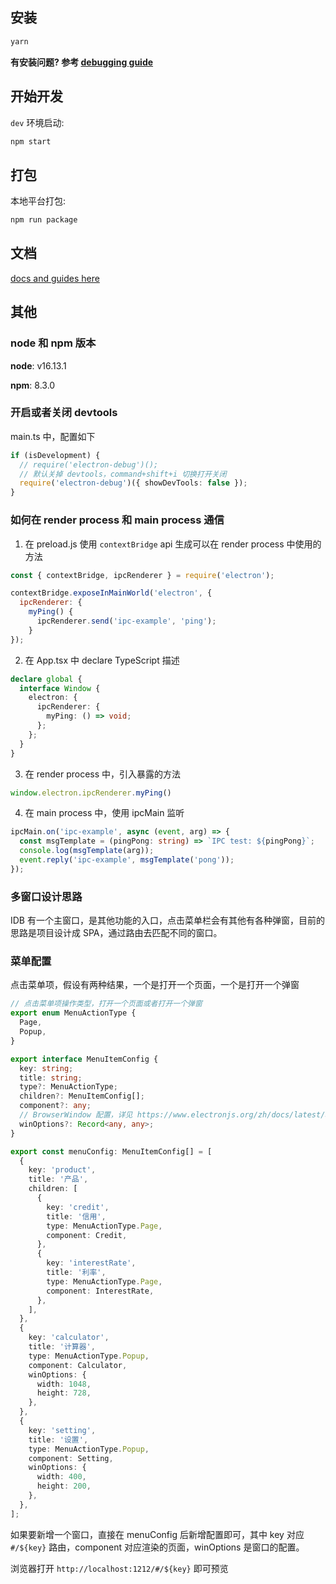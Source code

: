 
## 安装

```bash
yarn
```

**有安装问题? 参考 [debugging guide](https://github.com/electron-react-boilerplate/electron-react-boilerplate/issues/400)**

## 开始开发

`dev` 环境启动:

```bash
npm start
```

## 打包

本地平台打包:

```bash
npm run package
```

## 文档

[docs and guides here](https://electron-react-boilerplate.js.org/docs/installation)

## 其他

### node 和 npm 版本 

**node**: v16.13.1

**npm**: 8.3.0

### 开启或者关闭 devtools

main.ts 中，配置如下

```ts
if (isDevelopment) {
  // require('electron-debug')();
  // 默认关掉 devtools，command+shift+i 切换打开关闭
  require('electron-debug')({ showDevTools: false });
}
```

### 如何在 render process 和 main process 通信

1. 在 preload.js 使用 `contextBridge` api 生成可以在 render process 中使用的方法

```js
const { contextBridge, ipcRenderer } = require('electron');

contextBridge.exposeInMainWorld('electron', {
  ipcRenderer: {
    myPing() {
      ipcRenderer.send('ipc-example', 'ping');
    }
});
```

2. 在 App.tsx 中 declare TypeScript 描述

```ts
declare global {
  interface Window {
    electron: {
      ipcRenderer: {
        myPing: () => void;
      };
    };
  }
}
```

3. 在 render process 中，引入暴露的方法

```ts
window.electron.ipcRenderer.myPing()
```

4. 在 main process 中，使用 ipcMain 监听 

```ts
ipcMain.on('ipc-example', async (event, arg) => {
  const msgTemplate = (pingPong: string) => `IPC test: ${pingPong}`;
  console.log(msgTemplate(arg));
  event.reply('ipc-example', msgTemplate('pong'));
});
```

### 多窗口设计思路

IDB 有一个主窗口，是其他功能的入口，点击菜单栏会有其他有各种弹窗，目前的思路是项目设计成 SPA，通过路由去匹配不同的窗口。

### 菜单配置

点击菜单项，假设有两种结果，一个是打开一个页面，一个是打开一个弹窗

```ts
// 点击菜单项操作类型，打开一个页面或者打开一个弹窗
export enum MenuActionType {
  Page,
  Popup,
}

export interface MenuItemConfig {
  key: string;
  title: string;
  type?: MenuActionType;
  children?: MenuItemConfig[];
  component?: any;
  // BrowserWindow 配置，详见 https://www.electronjs.org/zh/docs/latest/api/browser-window
  winOptions?: Record<any, any>;
}

export const menuConfig: MenuItemConfig[] = [
  {
    key: 'product',
    title: '产品',
    children: [
      {
        key: 'credit',
        title: '信用',
        type: MenuActionType.Page,
        component: Credit,
      },
      {
        key: 'interestRate',
        title: '利率',
        type: MenuActionType.Page,
        component: InterestRate,
      },
    ],
  },
  {
    key: 'calculator',
    title: '计算器',
    type: MenuActionType.Popup,
    component: Calculator,
    winOptions: {
      width: 1048,
      height: 728,
    },
  },
  {
    key: 'setting',
    title: '设置',
    type: MenuActionType.Popup,
    component: Setting,
    winOptions: {
      width: 400,
      height: 200,
    },
  },
];

```

如果要新增一个窗口，直接在 menuConfig 后新增配置即可，其中 key 对应 `#/${key}` 路由，component 对应渲染的页面，winOptions 是窗口的配置。

浏览器打开 `http://localhost:1212/#/${key}` 即可预览
